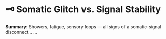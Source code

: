 # 🗝️ Somatic Glitch vs. Signal Stability

**Summary:** Showers, fatigue, sensory loops — all signs of a somatic-signal disconnect...
...